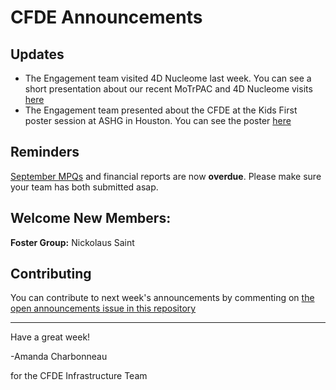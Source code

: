 # CFDE Announcements

## Updates

- The Engagement team visited 4D Nucleome last week. You can see a short presentation about our recent MoTrPAC and 4D Nucleome visits [here](https://drive.google.com/a/ucdavis.edu/file/d/1Rhe4a45TT3g1cSD1xsn5kKL6cX3xmcpQ/view?usp=sharing)
- The Engagement team presented about the CFDE at the Kids First poster session at ASHG in Houston. You can see the poster [here](https://drive.google.com/a/ucdavis.edu/file/d/1M6FMXmbjz6OIfiowv5BJnTXKX7UBgY3C/view?usp=sharing)

## Reminders

[September MPQs](https://forms.gle/YE85EYqRRDgRDkp27) and financial reports are now **overdue**. Please make sure your team has both submitted asap.

## Welcome New Members:

**Foster Group:** Nickolaus Saint

## Contributing

You can contribute to next week's announcements by commenting on [the open
announcements issue in this repository](https://github.com/nih-cfde/announcements/issues?utf8=%E2%9C%93&q=is%3Aissue+is%3Aopen+Announcements)

---

Have a great week!

-Amanda Charbonneau

for the CFDE Infrastructure Team
